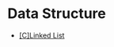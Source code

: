 # Data Structure  

* [\[C\]Linked List](https://github.com/RPF511/Data_Structure/tree/master/LinkedList) 
